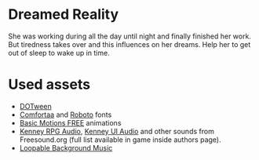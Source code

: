 # Dreamed Reality
She was working during all the day until night and finally finished her work. But tiredness takes over and this influences on her dreams. Help her to get out of sleep to wake up in time.

# Used assets
* [DOTween](https://assetstore.unity.com/packages/tools/animation/dotween-hotween-v2-27676)
* [Comfortaa](https://fonts.google.com/specimen/Comfortaa) and [Roboto](https://fonts.google.com/specimen/Roboto) fonts
* [Basic Motions FREE](https://assetstore.unity.com/packages/3d/animations/basic-motions-free-154271) animations
* [Kenney RPG Audio](https://kenney.nl/assets/rpg-audio), [Kenney UI Audio](https://kenney.nl/assets/ui-audio)
    and other sounds from Freesound.org (full list available in game inside authors page).
* [Loopable Background Music](https://joshuuu.itch.io/short-loopable-background-music)
